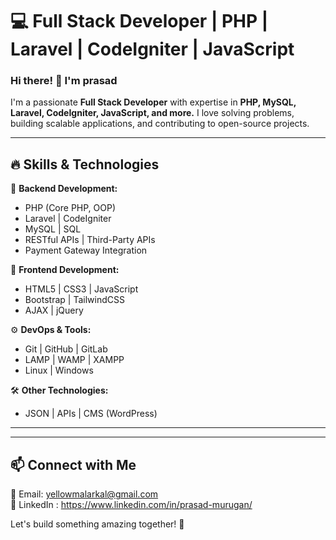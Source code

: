 # 💻 Full Stack Developer | PHP | Laravel | CodeIgniter | JavaScript 



### Hi there! 👋 I'm prasad  
I'm a passionate **Full Stack Developer** with expertise in **PHP, MySQL, Laravel, CodeIgniter, JavaScript, and more.** I love solving problems, building scalable applications, and contributing to open-source projects.

---

## 🔥 Skills & Technologies

🚀 **Backend Development:**  
- PHP (Core PHP, OOP)  
- Laravel | CodeIgniter  
- MySQL | SQL  
- RESTful APIs | Third-Party APIs  
- Payment Gateway Integration  

🎨 **Frontend Development:**  
- HTML5 | CSS3 | JavaScript  
- Bootstrap | TailwindCSS  
- AJAX | jQuery  

⚙️ **DevOps & Tools:**  
- Git | GitHub | GitLab  
- LAMP | WAMP | XAMPP  
- Linux | Windows  

🛠️ **Other Technologies:**  
- JSON | APIs | CMS (WordPress)  

---
<!--
## 📈 GitHub Stats  

 <p align="center">
  <img src="https://github-readme-stats.vercel.app/api?username=your-github-username&show_icons=true&theme=dark" alt="GitHub Stats" />
</p>

<p align="center">
  <img src="https://github-readme-streak-stats.herokuapp.com/?user=your-github-username&theme=dark" alt="GitHub Streak" />
</p> -->

---

## 📫 Connect with Me  
📧 Email: yellowmalarkal@gmail.com  
🔗 LinkedIn : https://www.linkedin.com/in/prasad-murugan/ 
 

Let's build something amazing together! 🚀  
